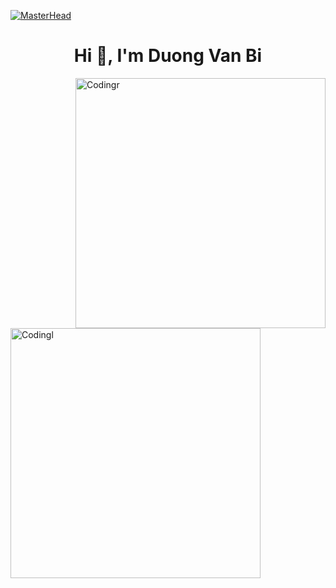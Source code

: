 [![MasterHead](https://1.bp.blogspot.com/-7A4WynwLsMw/XbBpCXG8fHI/AAAAAAAAMt4/uOa1bpLskYgrwGbllhSu2SDj_Mig8SXJQCLcBGAsYHQ/s1600/2000_600px.gif)](https://rishavchanda.io)
<h1 align="center">Hi 👋, I'm Duong Van Bi</h1>
<img align="right" alt="Codingr" width="400" height="400" src="https://media.giphy.com/media/L1R1tvI9svkIWwpVYr/giphy.gif">
<img align="left" alt="Codingl" width="400" height="400" src="https://media.giphy.com/media/qgQUggAC3Pfv687qPC/giphy.gif">







